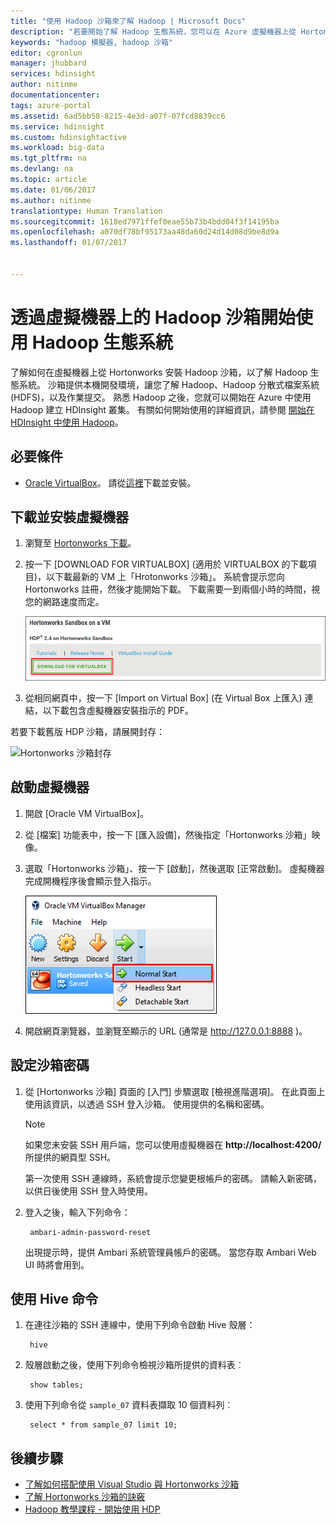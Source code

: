 ```yaml
---
title: "使用 Hadoop 沙箱來了解 Hadoop | Microsoft Docs"
description: "若要開始了解 Hadoop 生態系統，您可以在 Azure 虛擬機器上從 Hortonworks 設定 Hadoop 沙箱。 "
keywords: "hadoop 模擬器, hadoop 沙箱"
editor: cgronlun
manager: jhubbard
services: hdinsight
author: nitinme
documentationcenter: 
tags: azure-portal
ms.assetid: 6ad5bb58-8215-4e3d-a07f-07fcd8839cc6
ms.service: hdinsight
ms.custom: hdinsightactive
ms.workload: big-data
ms.tgt_pltfrm: na
ms.devlang: na
ms.topic: article
ms.date: 01/06/2017
ms.author: nitinme
translationtype: Human Translation
ms.sourcegitcommit: 1618ed7971ffef0eae55b73b4bdd04f3f14195ba
ms.openlocfilehash: a070df78bf95173aa48da60d24d14d08d9be8d9a
ms.lasthandoff: 01/07/2017


---
```

# <a name="get-started-in-the-hadoop-ecosystem-with-a-hadoop-sandbox-on-a-virtual-machine"></a>透過虛擬機器上的 Hadoop 沙箱開始使用 Hadoop 生態系統

了解如何在虛擬機器上從 Hortonworks 安裝 Hadoop 沙箱，以了解 Hadoop 生態系統。 沙箱提供本機開發環境，讓您了解 Hadoop、Hadoop 分散式檔案系統 (HDFS)，以及作業提交。 熟悉 Hadoop 之後，您就可以開始在 Azure 中使用 Hadoop 建立 HDInsight 叢集。 有關如何開始使用的詳細資訊，請參閱 [開始在 HDInsight 中使用 Hadoop](hdinsight-hadoop-linux-tutorial-get-started.md)。

## <a name="prerequisites"></a>必要條件
* [Oracle VirtualBox](https://www.virtualbox.org/)。 請從[這裡](https://www.virtualbox.org/wiki/Downloads)下載並安裝。



## <a name="download-and-install-the-virtual-machine"></a>下載並安裝虛擬機器
1. 瀏覽至 [Hortonworks 下載](http://hortonworks.com/downloads/#sandbox)。
2. 按一下 [DOWNLOAD FOR VIRTUALBOX] \(適用於 VIRTUALBOX 的下載項目)，以下載最新的 VM 上「Hrotonworks 沙箱」。 系統會提示您向 Hortonworks 註冊，然後才能開始下載。 下載需要一到兩個小時的時間，視您的網路速度而定。
   
    ![用於下載 VirtualBox 之 Hortonworks 沙箱的連結影像](./media/hdinsight-hadoop-emulator-get-started/download-sandbox.png)
3. 從相同網頁中，按一下 [Import on Virtual Box] \(在 Virtual Box 上匯入) 連結，以下載包含虛擬機器安裝指示的 PDF。

若要下載舊版 HDP 沙箱，請展開封存：

![Hortonworks 沙箱封存](./media/hdinsight-hadoop-emulator-get-started/hortonworks-sandbox-archive.png)


## <a name="start-the-virtual-machine"></a>啟動虛擬機器

1. 開啟 [Oracle VM VirtualBox]。
2. 從 [檔案] 功能表中，按一下 [匯入設備]，然後指定「Hortonworks 沙箱」映像。
1. 選取「Hortonworks 沙箱」、按一下 [啟動]，然後選取 [正常啟動]。 虛擬機器完成開機程序後會顯示登入指示。
   
    ![正常啟動](./media/hdinsight-hadoop-emulator-get-started/normal-start.png)
2. 開啟網頁瀏覽器，並瀏覽至顯示的 URL (通常是 http://127.0.0.1:8888 )。

## <a name="set-sandbox-passwords"></a>設定沙箱密碼

1. 從 [Hortonworks 沙箱] 頁面的 [入門] 步驟選取 [檢視進階選項]。 在此頁面上使用該資訊，以透過 SSH 登入沙箱。 使用提供的名稱和密碼。
   
   > [!NOTE]
   > 如果您未安裝 SSH 用戶端，您可以使用虛擬機器在 **http://localhost:4200/** 所提供的網頁型 SSH。
   > 
   
    第一次使用 SSH 連線時，系統會提示您變更根帳戶的密碼。 請輸入新密碼，以供日後使用 SSH 登入時使用。
2. 登入之後，輸入下列命令：
   
        ambari-admin-password-reset
   
    出現提示時，提供 Ambari 系統管理員帳戶的密碼。 當您存取 Ambari Web UI 時將會用到。

## <a name="use-hive-commands"></a>使用 Hive 命令

1. 在連往沙箱的 SSH 連線中，使用下列命令啟動 Hive 殼層：
   
        hive
2. 殼層啟動之後，使用下列命令檢視沙箱所提供的資料表︰
   
        show tables;
3. 使用下列命令從 `sample_07` 資料表擷取 10 個資料列︰
   
        select * from sample_07 limit 10;

## <a name="next-steps"></a>後續步驟
* [了解如何搭配使用 Visual Studio 與 Hortonworks 沙箱](hdinsight-hadoop-emulator-visual-studio.md)
* [了解 Hortonworks 沙箱的訣竅](http://hortonworks.com/hadoop-tutorial/learning-the-ropes-of-the-hortonworks-sandbox/)
* [Hadoop 教學課程 - 開始使用 HDP](http://hortonworks.com/hadoop-tutorial/hello-world-an-introduction-to-hadoop-hcatalog-hive-and-pig/)


